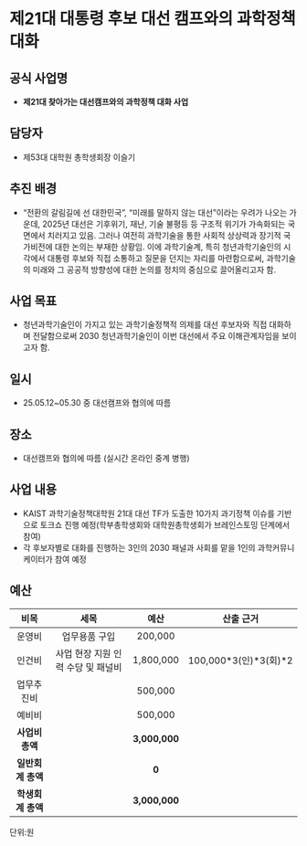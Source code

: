 제21대 대통령 후보 대선 캠프와의 과학정책대화
===

## 공식 사업명
- **제21대 찾아가는 대선캠프와의 과학정책 대화 사업**

## 담당자
- 제53대 대학원 총학생회장 이슬기

## 추진 배경
- “전환의 갈림길에 선 대한민국”, “미래를 말하지 않는 대선”이라는 우려가 나오는 가운데, 2025년 대선은 기후위기, 재난, 기술 불평등 등 구조적 위기가 가속화되는 국면에서 치러지고 있음. 그러나 여전히 과학기술을 통한 사회적 상상력과 장기적 국가비전에 대한 논의는 부재한 상황임. 이에 과학기술계, 특히 청년과학기술인의 시각에서 대통령 후보와 직접 소통하고 질문을 던지는 자리를 마련함으로써, 과학기술의 미래와 그 공공적 방향성에 대한 논의를 정치의 중심으로 끌어올리고자 함.

## 사업 목표
- 청년과학기술인이 가지고 있는 과학기술정책적 의제를 대선 후보자와 직접 대화하며 전달함으로써 2030 청년과학기술인이 이번 대선에서 주요 이해관계자임을 보이고자 함.

## 일시
- 25.05.12~05.30 중 대선캠프와 협의에 따름

## 장소
- 대선캠프와 협의에 따름 (실시간 온라인 중계 병행)

## 사업 내용
- KAIST 과학기술정책대학원 21대 대선 TF가 도출한 10가지 과기정책 이슈를 기반으로 토크쇼 진행 예정(학부총학생회와 대학원총학생회가 브레인스토밍 단계에서 참여)
- 각 후보자별로 대화를 진행하는 3인의 2030 패널과 사회를 맡을 1인의 과학커뮤니케이터가 참여 예정


## 예산

| **비목**  |      **세목**       | **예산**  | **산출 근거** |
|:-------:|:-----------------:|:-------:|:-------:|
|  운영비  | 업무용품 구입 | 200,000 | |
|  인건비  | 사업 현장 지원 인력 수당 및 패널비 | 1,800,000 | 100,000*3(인)*3(회)*2 |
|  업무추진비  |  | 500,000 | |
|  예비비  |  | 500,000 | |
|   **사업비 총액**  |        |  **3,000,000** |      |
|   **일반회계 총액**  |        |  **0** |      |   
|   **학생회계 총액**  |        |  **3,000,000** |      |   


단위:원

